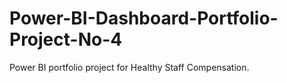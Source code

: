 # Power-BI-Dashboard-Portfolio-Project-No-4
Power BI portfolio project for Healthy Staff Compensation.
